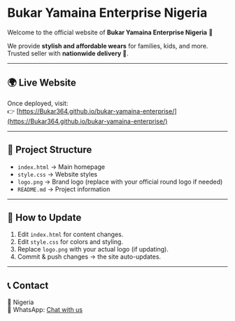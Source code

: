 # Bukar Yamaina Enterprise Nigeria

Welcome to the official website of **Bukar Yamaina Enterprise Nigeria** 🎉  

We provide **stylish and affordable wears** for families, kids, and more.  
Trusted seller with **nationwide delivery 🚚**.

---

## 🌍 Live Website
Once deployed, visit:  
👉 [https://Bukar364.github.io/bukar-yamaina-enterprise/](https://Bukar364.github.io/bukar-yamaina-enterprise/)

---

## 📂 Project Structure
- `index.html` → Main homepage  
- `style.css` → Website styles  
- `logo.png` → Brand logo (replace with your official round logo if needed)  
- `README.md` → Project information  

---

## 🚀 How to Update
1. Edit `index.html` for content changes.  
2. Edit `style.css` for colors and styling.  
3. Replace `logo.png` with your actual logo (if updating).  
4. Commit & push changes → the site auto-updates.  

---

## 📞 Contact
📍 Nigeria  
💬 WhatsApp: [Chat with us](https://wa.me/2348012345678)
